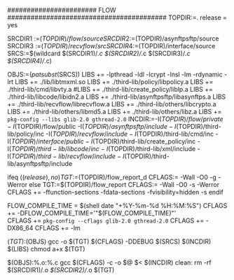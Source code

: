 
####################### FLOW #########################################
TOPDIR:=.
release = yes

SRCDIR1 :=$(TOPDIR)/flow/source
SRCDIR2 :=$(TOPDIR)/asynftpsftp/source
SRCDIR3 :=$(TOPDIR)/recvflow/src
SRCDIR4 :=$(TOPDIR)/interface/source
SRCS:=$(wildcard $(SRCDIR1)/*.c $(SRCDIR2)/*.c $(SRCDIR3)/*.c $(SRCDIR4)/*.c)

OBJS:=$(patsubst %.c,%.o,$(SRCS))
LIBS += -lpthread -ldl -lcrypt -lnsl -lm  -rdynamic -lrt
LIBS += ./lib/libtmxml.so
LIBS += ./third-lib/policy/libpolicy.a
LIBS += ./third-lib/cmd/libvty.a
#LIBS += ./third-lib/create_policy/liblp.a
LIBS += ./third-lib/libcode/libidn2.a
LIBS += ./third-lib/asynftpsftp/libasynftps.a
LIBS += ./third-lib/recvflow/librecvflow.a
LIBS += ./third-lib/others/libcrypto.a
LIBS += ./third-lib/others/libmd5.a
LIBS += ./third-lib/others/libz.a
LIBS += `pkg-config --libs glib-2.0 gthread-2.0`
INCDIR:=-I$(TOPDIR)/flow/private -I$(TOPDIR)/flow/public -I$(TOPDIR)/asynftpsftp/include -I$(TOPDIR)/third-lib/policy/inc -I$(TOPDIR)/recvflow/include -I$(TOPDIR)/third-lib/cmd/inc -I$(TOPDIR)/interface/public -I$(TOPDIR)/third-lib/create_policy/inc  -I$(TOPDIR)/third-lib/libcode/inc -I$(TOPDIR)/third-lib/xml/include -I$(TOPDIR)/third-lib/recvflow/include -I$(TOPDIR)/third-lib/asynftpsftp/include

ifeq ($(release), no)
TGT:=$(TOPDIR)/flow_report_d
CFLAGS:= -Wall -O0 -g -Werror 
else
TGT:=$(TOPDIR)/flow_report
CFLAGS:= -Wall -O0 -s -Werror
CFLAGS += -ffunction-sections -fdata-sections -fvisibility=hidden -s
endif

FLOW_COMPILE_TIME = $(shell date "+%Y-%m-%d %H:%M:%S")
CFLAGS += -DFLOW_COMPILE_TIME='"$(FLOW_COMPILE_TIME)"'  
CFLAGS += `pkg-config --cflags glib-2.0 gthread-2.0`
CFLAGS += -DX86_64
CFLAGS += -lm


$(TGT):$(OBJS)
	gcc -o $(TGT) $(CFLAGS) -DDEBUG $(SRCS) $(INCDIR) $(LIBS)
	chmod a+x $(TGT)

$(OBJS):%.o:%.c
	gcc $(CFLAGS) -c -o $@ $< $(INCDIR)
clean:
	rm -rf $(SRCDIR1)/*.o $(SRCDIR2)/*.o  $(TGT)
